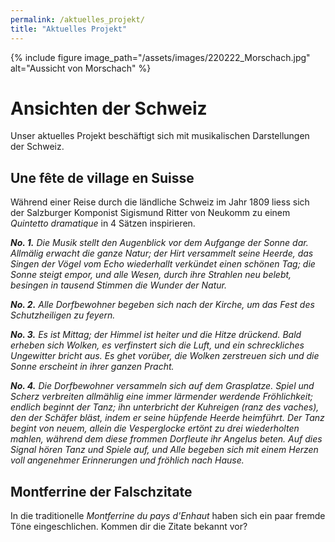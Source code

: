 ```yaml
---
permalink: /aktuelles_projekt/
title: "Aktuelles Projekt"
---
```


{% include figure image_path="/assets/images/220222_Morschach.jpg" alt="Aussicht von Morschach" %}

Ansichten der Schweiz
=====================
Unser aktuelles Projekt beschäftigt sich mit musikalischen Darstellungen der Schweiz.

Une fête de village en Suisse
-----------------------------
Während einer Reise durch die ländliche Schweiz im Jahr 1809 liess sich der Salzburger Komponist Sigismund Ritter von Neukomm zu einem *Quintetto dramatique* in 4 Sätzen inspirieren.

***No. 1.*** *Die Musik stellt den Augenblick vor dem Aufgange der Sonne dar. Allmälig erwacht die ganze Natur; der Hirt versammelt seine Heerde, das Singen der Vögel vom Echo wiederhallt verkündet einen schönen Tag; die Sonne steigt empor, und alle Wesen, durch ihre Strahlen neu belebt, besingen in tausend Stimmen die Wunder der Natur.*

***No. 2.*** *Alle Dorfbewohner begeben sich nach der Kirche, um das Fest des Schutzheiligen zu feyern.*

***No. 3.*** *Es ist Mittag; der Himmel ist heiter und die Hitze drückend. Bald erheben sich Wolken, es verfinstert sich die Luft, und ein schreckliches Ungewitter bricht aus. Es ghet vorüber, die Wolken zerstreuen sich und die Sonne erscheint in ihrer ganzen Pracht.*

***No. 4.*** *Die Dorfbewohner versammeln sich auf dem Grasplatze. Spiel und Scherz verbreiten allmählig eine immer lärmender werdende Fröhlichkeit; endlich beginnt der Tanz; ihn unterbricht der Kuhreigen (ranz des vaches), den der Schäfer bläst, indem er seine hüpfende Heerde heimführt. Der Tanz begint von neuem, allein die Vesperglocke ertönt zu drei wiederholten mahlen, während dem diese frommen Dorfleute ihr Angelus beten. Auf dies Signal hören Tanz und Spiele auf, und Alle begeben sich mit einem Herzen voll angenehmer Erinnerungen und fröhlich nach Hause.*

Montferrine der Falschzitate
----------------------------
In die traditionelle *Montferrine du pays d'Enhaut* haben sich ein paar fremde Töne eingeschlichen. Kommen dir die Zitate bekannt vor?
